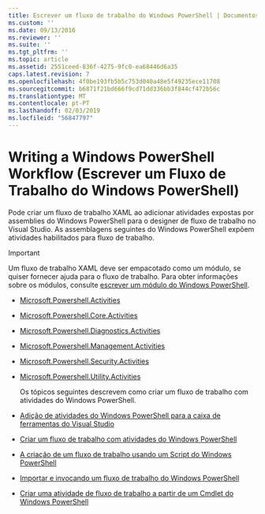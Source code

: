 ```yaml
---
title: Escrever um fluxo de trabalho do Windows PowerShell | Documentos da Microsoft
ms.custom: ''
ms.date: 09/13/2016
ms.reviewer: ''
ms.suite: ''
ms.tgt_pltfrm: ''
ms.topic: article
ms.assetid: 2551ceed-836f-4275-9fc0-ea68446d6a35
caps.latest.revision: 7
ms.openlocfilehash: 4f0be193fb5b5c753d040a48e5f49235ece11708
ms.sourcegitcommit: b6871f21bd666f9cd71dd336bb3f844cf472b56c
ms.translationtype: MT
ms.contentlocale: pt-PT
ms.lasthandoff: 02/03/2019
ms.locfileid: "56847797"
---
```

# <a name="writing-a-windows-powershell-workflow"></a>Writing a Windows PowerShell Workflow (Escrever um Fluxo de Trabalho do Windows PowerShell)

Pode criar um fluxo de trabalho XAML ao adicionar atividades expostas por assemblies do Windows PowerShell para o designer de fluxo de trabalho no Visual Studio. As assemblagens seguintes do Windows PowerShell expõem atividades habilitados para fluxo de trabalho.

> [!IMPORTANT]
> Um fluxo de trabalho XAML deve ser empacotado como um módulo, se quiser fornecer ajuda para o fluxo de trabalho. Para obter informações sobre os módulos, consulte [escrever um módulo do Windows PowerShell](../module/writing-a-windows-powershell-module.md).

- [Microsoft.Powershell.Activities](/dotnet/api/Microsoft.PowerShell.Activities)

- [Microsoft.Powershell.Core.Activities](/dotnet/api/Microsoft.PowerShell.Core.Activities)

- [Microsoft.Powershell.Diagnostics.Activities](/dotnet/api/Microsoft.PowerShell.Diagnostics.Activities)

- [Microsoft.Powershell.Management.Activities](/dotnet/api/Microsoft.PowerShell.Management.Activities)

- [Microsoft.Powershell.Security.Activities](/dotnet/api/Microsoft.PowerShell.Security.Activities)

- [Microsoft.Powershell.Utility.Activities](/dotnet/api/Microsoft.PowerShell.Utility.Activities)

  Os tópicos seguintes descrevem como criar um fluxo de trabalho com atividades do Windows PowerShell.

- [Adição de atividades do Windows PowerShell para a caixa de ferramentas do Visual Studio](./adding-windows-powershell-activities-to-the-visual-studio-toolbox.md)

- [Criar um fluxo de trabalho com atividades do Windows PowerShell](./creating-a-workflow-with-windows-powershell-activities.md)

- [A criação de um fluxo de trabalho usando um Script do Windows PowerShell](./creating-a-workflow-by-using-a-windows-powershell-script.md)

- [Importar e invocando um fluxo de trabalho do Windows PowerShell](./importing-and-invoking-a-windows-powershell-workflow.md)

- [Criar uma atividade de fluxo de trabalho a partir de um Cmdlet do Windows PowerShell](./creating-a-workflow-activity-from-a-windows-powershell-cmdlet.md)